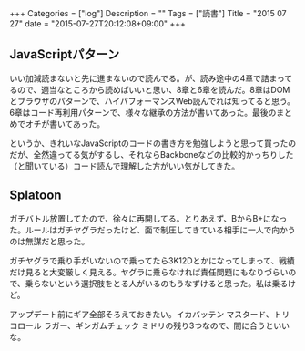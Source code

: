 +++
Categories = ["log"]
Description = ""
Tags = ["読書"]
Title = "2015 07 27"
date = "2015-07-27T20:12:08+09:00"
+++

## JavaScriptパターン
いい加減読まないと先に進まないので読んでる。が、読み途中の4章で詰まってるので、適当なところから読めばいいと思い、8章と6章を読んだ。8章はDOMとブラウザのパターンで、ハイパフォーマンスWeb読んでれば知ってると思う。6章はコード再利用パターンで、様々な継承の方法が書いてあった。最後のまとめでオチが書いてあった。

というか、きれいなJavaScriptのコードの書き方を勉強しようと思って買ったのだが、全然違ってる気がするし、それならBackboneなどの比較的かっちりした（と聞いている）コード読んで理解した方がいい気がしてきた。

## Splatoon
ガチバトル放置してたので、徐々に再開してる。とりあえず、BからB+になった。ルールはガチヤグラだったけど、面で制圧してきている相手に一人で向かうのは無謀だと思った。

ガチヤグラで乗り手がいないので乗ってたら3K12Dとかになってしまって、戦績だけ見ると大変厳しく見える。ヤグラに乗らなければ責任問題にもなりづらいので、乗らないという選択肢をとる人がいるのもうなずけると思った。私は乗るけど。

アップデート前にギア全部そろえておきたい。イカバッテン マスタード、トリコロール ラガー、ギンガムチェック ミドリの残り3つなので、間に合うといいな。